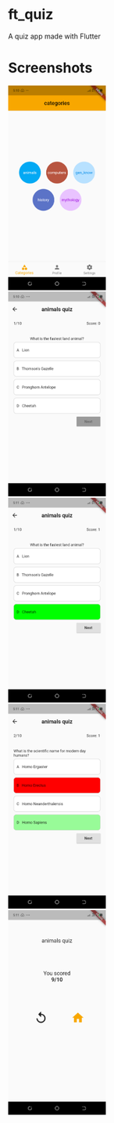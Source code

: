 # ft_quiz

A quiz app made with Flutter
 
# Screenshots

<img src = "assets/screenshots/sh1.png" width = 200px>
<div></div>
<img src = "assets/screenshots/sh2.png" width = 200px>
<div></div>
<img src = "assets/screenshots/sh3.png" width = 200px>
<div></div>
<img src = "assets/screenshots/sh4.png" width = 200px>
<div></div>
<img src = "assets/screenshots/sh5.png" width = 200px>
